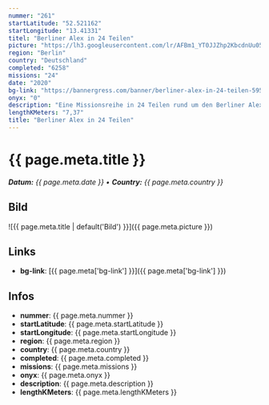 ```yaml
---
nummer: "261"
startLatitude: "52.521162"
startLongitude: "13.41331"
titel: "Berliner Alex in 24 Teilen"
picture: "https://lh3.googleusercontent.com/lr/AFBm1_YT0JJZhp2KbcdnUu05RWRgWYQd2Xa-FS6TAF5nRJWBOZoPWyOOgPnfeH36_MR0Iikzx6rtmcaNvzMtnrRDnBqyTLsObrXDAiOMwjEfF1Bq1w1ktbURzakdUsDF05lMNX3n5nHQB0ujfmJQra2YAXH32ySLERVVjfwvQbPSXKHcU1jfzzKMM6GfWSBAedHBZmkF0So_8ttxQMpC6zKrJEl9Ejy4BVfraqLG1XQ8DRtmMEDBAYq-5bgvNbItJcDNfGO-inyibeP4qv7loV3PfI-3Ii2m2jaHmzl8kHFKp7KZ9toef-OiqFH6SJFfZ76tzmUdsPb-AghnbT-4I_dEUbrCX0Ia7h3MaKH9NfXWxMSYxxYY6-NsIozbwB4v2-ySPRVFv875lxE9F_uN4vetEcdx9R8MykxXPHiEBHbuRyv_n2NDOW6WUsACRfUVG5xtIyf_vFjM8KfuU8HjgUDVaUlAlHnzEVGaaZGDWD1VwNRIoUmPgaisn7oB7ycjs2vDDIznoPrTIICregRh47md2CKKhYXhab9mcnKa_CsYNiDNoHIagKpt8bGkr8mD57viy4ze6Ve8hHsaix11Mv_Cj1LEQYHqJ4_7NxUu8SwmaT-SiQY0Wao7eQc7ayZQ4j5FPs827--sesUI_d0FoypCIPDjcuZ-r4n8NshHE0QnAKTirKucr8ph7mlC9EV7q_1xdId5nsvMZngT84MtGsTXMMKnnwvjXY7kH-c57dPa1wliM9gtEjqzkX-Av59ucz7BMnEVbBpTRbHTemI_AN_1PyUKmkW0hDMVK9RcRgBL08iUtOeGqvlKfQtD5VurKKbaaMKEsCRI1R8Y0dhnSyVcgbS2q2X3cJg"
region: "Berlin"
country: "Deutschland"
completed: "6258"
missions: "24"
date: "2020"
bg-link: "https://bannergress.com/banner/berliner-alex-in-24-teilen-595a"
onyx: "0"
description: "Eine Missionsreihe in 24 Teilen rund um den Berliner Alexanderplatz\nStart und Ende an der berühmten Weltzeituhr"
lengthKMeters: "7,37"
title: "Berliner Alex in 24 Teilen"
---
```


# {{ page.meta.title }}
_**Datum:** {{ page.meta.date }} • **Country:** {{ page.meta.country }}_

## Bild
![{{ page.meta.title | default('Bild') }}]({{ page.meta.picture }})

## Links
- **bg-link**: [{{ page.meta['bg-link'] }}]({{ page.meta['bg-link'] }})

## Infos
- **nummer**: {{ page.meta.nummer }}
- **startLatitude**: {{ page.meta.startLatitude }}
- **startLongitude**: {{ page.meta.startLongitude }}
- **region**: {{ page.meta.region }}
- **country**: {{ page.meta.country }}
- **completed**: {{ page.meta.completed }}
- **missions**: {{ page.meta.missions }}
- **onyx**: {{ page.meta.onyx }}
- **description**: {{ page.meta.description }}
- **lengthKMeters**: {{ page.meta.lengthKMeters }}

